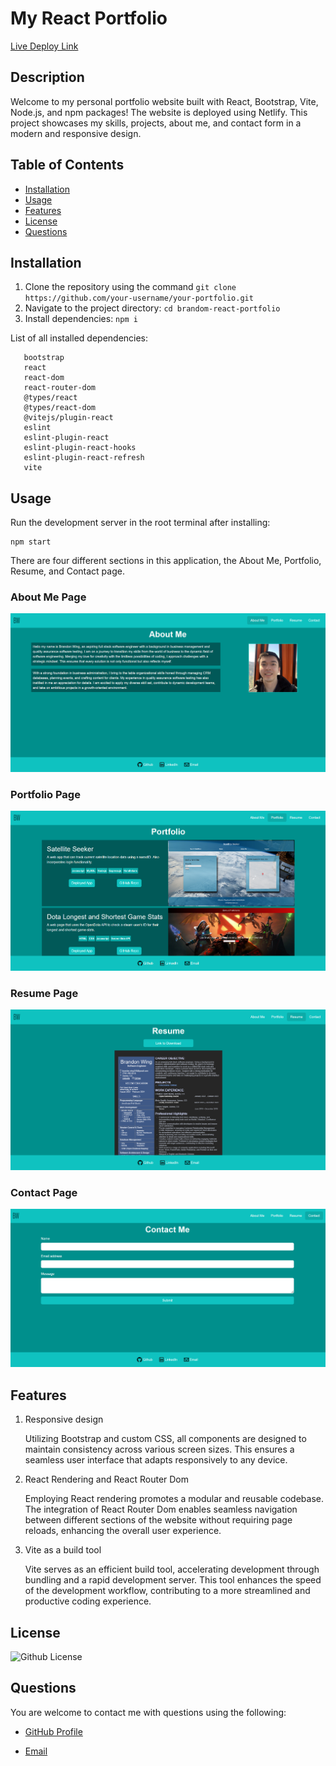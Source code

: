 # My React Portfolio

[Live Deploy Link](https://brandon-react-portfolio.netlify.app/)

## Description

Welcome to my personal portfolio website built with React, Bootstrap, Vite, Node.js, and npm packages! The website is deployed using Netlify. This project showcases my skills, projects, about me, and contact form in a modern and responsive design.

## Table of Contents

- [Installation](#installation)
- [Usage](#usage)
- [Features](#features)
- [License](#license)
- [Questions](#questions)

## Installation

1. Clone the repository using the command `git clone https://github.com/your-username/your-portfolio.git`
2. Navigate to the project directory: `cd brandom-react-portfolio`
3. Install dependencies: `npm i`

List of all installed dependencies:

```
   bootstrap
   react
   react-dom
   react-router-dom
   @types/react
   @types/react-dom
   @vitejs/plugin-react
   eslint
   eslint-plugin-react
   eslint-plugin-react-hooks
   eslint-plugin-react-refresh
   vite
```

## Usage

Run the development server in the root terminal after installing:

```
npm start
```

There are four different sections in this application, the About Me, Portfolio, Resume, and Contact page.

### About Me Page

![About Me Page](./src/images/About_me_page.png)

### Portfolio Page

![Portfolio Page](./src/images/Portfolio_page.png)

### Resume Page

![Resume Page](./src/images/Resume_page.png)

### Contact Page

![Contact Page](./src/images/Contact_page.png)

## Features

1.  Responsive design

    Utilizing Bootstrap and custom CSS, all components are designed to maintain consistency across various screen sizes. This ensures a seamless user interface that adapts responsively to any device.

2.  React Rendering and React Router Dom

    Employing React rendering promotes a modular and reusable codebase. The integration of React Router Dom enables seamless navigation between different sections of the website without requiring page reloads, enhancing the overall user experience.

3.  Vite as a build tool

    Vite serves as an efficient build tool, accelerating development through bundling and a rapid development server. This tool enhances the speed of the development workflow, contributing to a more streamlined and productive coding experience.

## License

![Github License](https://img.shields.io/badge/License-MIT-green.svg)

## Questions

You are welcome to contact me with questions using the following:

- [GitHub Profile](https://github.com/bwing2)

- [Email](mailto:brandon.wing245@gmail.com)
